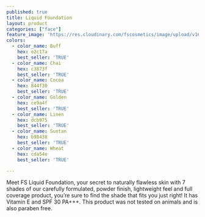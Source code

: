 ```yaml
---
published: true
title: Liquid Foundation
layout: product
categories: ["face"]
feature_image: 'https://res.cloudinary.com/fscosmetics/image/upload/v1620283681/liquid_foundation_ldlbmd.jpg'
colors:
  - color_name: Buff
    hex: e2c17a
    best_seller: 'TRUE'
  - color_name: Chai
    hex: c3873f
    best_seller: 'TRUE'
  - color_name: Cocoa
    hex: 844f30
    best_seller: 'TRUE'
  - color_name: Golden
    hex: ce9a4f
    best_seller: 'TRUE'
  - color_name: Linen
    hex: dcb975
    best_seller: 'TRUE'
  - color_name: Suntan
    hex: b98438
    best_seller: 'TRUE'
  - color_name: Wheat
    hex: cda54e
    best_seller: 'TRUE'

---
```

Meet FS Liquid Foundation, your secret to naturally flawless skin with 7 shades of our carefully formulated, powder finish, lightweight feel and full coverage product, you’re sure to find the shade that fits you just right! It has Vitamin E and SPF 30 PA+++. This product was not tested on animals and is also paraben free.
